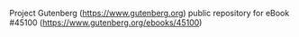 Project Gutenberg (https://www.gutenberg.org) public repository for eBook #45100 (https://www.gutenberg.org/ebooks/45100)
